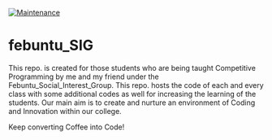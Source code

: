 [![Maintenance](https://img.shields.io/badge/Maintained%3F-Yes-green.svg)](https://GitHub.com/Naereen/StrapDown.js/graphs/commit-activity)

# febuntu_SIG
This repo. is created for those students who are being taught Competitive Programming by me and my friend under the Febuntu_Social_Interest_Group. This repo. hosts the code of each and every class with some additional codes as well for increasing the learning of the students. Our main aim is to create and nurture an environment of Coding and Innovation within our college.

Keep converting Coffee into Code!
